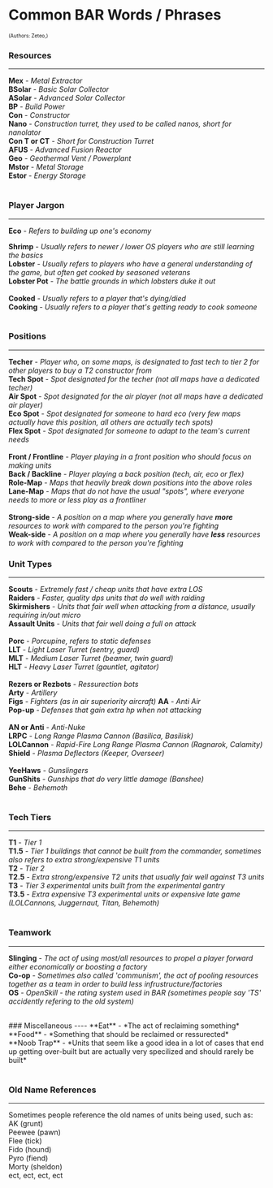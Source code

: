 # Common BAR Words / Phrases
<sup><sup>(Authors: Zeteo,)</sup></sup>

### Resources
-----
**Mex** - *Metal Extractor* <br>
**BSolar** - *Basic Solar Collector* <br>
**ASolar** - *Advanced Solar Collector* <br>
**BP** - *Build Power* <br>
**Con** - *Constructor* <br>
**Nano** - *Construction turret, they used to be called nanos, short for nanolator* <br>
**Con T or CT** - *Short for Construction Turret* <br>
**AFUS** - *Advanced Fusion Reactor* <br>
**Geo** - *Geothermal Vent / Powerplant* <br>
**Mstor** - *Metal Storage* <br>
**Estor** - *Energy Storage* <br>
<br>

### Player Jargon
-----
**Eco** - *Refers to building up one's economy* <br>

**Shrimp** - *Usually refers to newer / lower OS players who are still learning the basics* <br>
**Lobster** - *Usually refers to players who have a general understanding of the game, but often get cooked by seasoned veterans* <br>
**Lobster Pot** - *The battle grounds in which lobsters duke it out* <br>
<br>
**Cooked** - *Usually refers to a player that's dying/died* <br>
**Cooking** - *Usually refers to a player that's getting ready to cook someone* <br>
<br>

### Positions
-----
**Techer** - *Player who, on some maps, is designated to fast tech to tier 2 for other players to buy a T2 constructor from* <br>
**Tech Spot** - *Spot designated for the techer (not all maps have a dedicated techer)* <br>
**Air Spot** - *Spot designated for the air player (not all maps have a dedicated air player)* <br>
**Eco Spot** - *Spot designated for someone to hard eco (very few maps actually have this position, all others are actually tech spots)* <br>
**Flex Spot** - *Spot designated for someone to adapt to the team's current needs* <br>
<br>
**Front / Frontline** - *Player playing in a front position who should focus on making units* <br>
**Back / Backline** - *Player playing a back position (tech, air, eco or flex)* <br>
**Role-Map** - *Maps that heavily break down positions into the above roles* <br>
**Lane-Map** - *Maps that do not have the usual "spots", where everyone needs to more or less play as a frontliner* <br>
<br>
**Strong-side** - *A position on a map where you generally have **more** resources to work with compared to the person you're fighting* <br>
**Weak-side** - *A position on a map where you generally have **less** resources to work with compared to the person you're fighting* <br>



### Unit Types
-----
**Scouts** - *Extremely fast / cheap units that have extra LOS* <br>
**Raiders** - *Faster, quality dps units that do well with raiding* <br>
**Skirmishers** - *Units that fair well when attacking from a distance, usually requiring in/out micro* <br>
**Assault Units** - *Units that fair well doing a full on attack* <br>
<br>
**Porc** - *Porcupine, refers to static defenses* <br>
**LLT** - *Light Laser Turret (sentry, guard)* <br>
**MLT** - *Medium Laser Turret (beamer, twin guard)* <br>
**HLT** - *Heavy Laser Turret (gauntlet, agitator)* <br>
<br>
**Rezers or Rezbots** - *Ressurection bots* <br>
**Arty** - *Artillery* <br>
**Figs** - *Fighters (as in air superiority aircraft)*
**AA** - *Anti Air* <br>
**Pop-up** - *Defenses that gain extra hp when not attacking* <br>
<br>
**AN or Anti** - *Anti-Nuke* <br>
**LRPC** - *Long Range Plasma Cannon (Basilica, Basilisk)* <br>
**LOLCannon** - *Rapid-Fire Long Range Plasma Cannon (Ragnarok, Calamity)* <br>
**Shield** - *Plasma Deflectors (Keeper, Overseer)* <br>
<br>
**YeeHaws** - *Gunslingers* <br>
**GunShits** - *Gunships that do very little damage (Banshee)* <br>
**Behe** - *Behemoth* <br>
<br>

### Tech Tiers
-----
**T1** - *Tier 1* <br>
**T1.5** - *Tier 1 buildings that cannot be built from the commander, sometimes also refers to extra strong/expensive T1 units* <br>
**T2** - *Tier 2* <br>
**T2.5** - *Extra strong/expensive T2 units that usually fair well against T3 units* <br>
**T3** - *Tier 3 experimental units built from the experimental gantry* <br>
**T3.5** - *Extra expensive T3 experimental units or expensive late game (LOLCannons, Juggernaut, Titan, Behemoth)* <br>
<br>

### Teamwork
----
**Slinging** - *The act of using most/all resources to propel a player forward either economically or boosting a factory* <br>
**Co-op** - *Sometimes also called 'communism', the act of pooling resources together as a team in order to build less infrustructure/factories* <br>
**OS** - *OpenSkill - the rating system used in BAR (sometimes people say 'TS' accidently refering to the old system)* <br>

<br>
### Miscellaneous
----
**Eat** - *The act of reclaiming something* <br>
**Food** - *Something that should be reclaimed or ressurected* <br>
**Noob Trap** - *Units that seem like a good idea in a lot of cases that end up getting over-built but are actually very specilized and should rarely be built* <br>
<br>

### Old Name References
----
Sometimes people reference the old names of units being used, such as: <br>
AK (grunt) <br>
Peewee (pawn) <br>
Flee (tick) <br>
Fido (hound) <br>
Pyro (fiend) <br>
Morty (sheldon) <br>
ect, ect, ect, ect <br>
